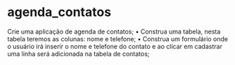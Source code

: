 # agenda_contatos
Crie uma aplicação de agenda de contatos;
• Construa uma tabela, nesta tabela teremos as colunas: nome e telefone; 
• Construa um formulário onde o usuário irá inserir o nome e telefone do contato e ao clicar em cadastrar uma linha será adicionada na tabela de contatos;
